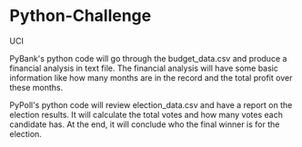 # Python-Challenge
UCI

PyBank's python code will go through the budget_data.csv and produce a financial analysis in text file. The financial analysis will have some basic information like how many months are in the record and the total profit over these months. 

PyPoll's python code will review election_data.csv and have a report on the election results. It will calculate the total votes and how many votes each candidate has. At the end, it will conclude who the final winner is for the election.
